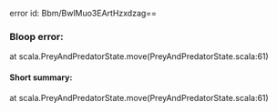 error id: Bbm/BwlMuo3EArtHzxdzag==
### Bloop error:

at scala.PreyAndPredatorState.move(PreyAndPredatorState.scala:61)
#### Short summary: 

at scala.PreyAndPredatorState.move(PreyAndPredatorState.scala:61)